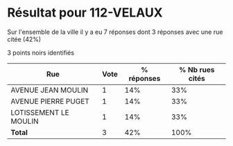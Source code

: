 # Résultat pour 112-VELAUX

Sur l'ensemble de la ville il y a eu 7 réponses dont 3 réponses avec une rue citée (42%)

3 points noirs identifiés

| Rue | Vote | % réponses | % Nb rues cités|
|-----|------|------------|----------------|
| AVENUE JEAN MOULIN | 1 | 14% | 33%|
| AVENUE PIERRE PUGET | 1 | 14% | 33%|
| LOTISSEMENT LE MOULIN | 1 | 14% | 33%|
| **Total** | 3 | 42% | 100%|
